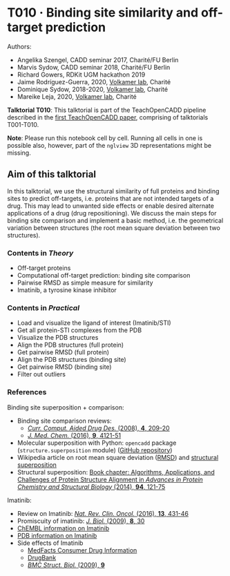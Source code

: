 # T010 · Binding site similarity and off-target prediction

Authors:

- Angelika Szengel, CADD seminar 2017, Charité/FU Berlin
- Marvis Sydow, CADD seminar 2018, Charité/FU Berlin
- Richard Gowers, RDKit UGM hackathon 2019
- Jaime Rodríguez-Guerra, 2020, [Volkamer lab](https://volkamerlab.org), Charité
- Dominique Sydow, 2018-2020, [Volkamer lab](https://volkamerlab.org), Charité
- Mareike Leja, 2020, [Volkamer lab](https://volkamerlab.org), Charité


__Talktorial T010__: This talktorial is part of the TeachOpenCADD pipeline described in the [first TeachOpenCADD paper](https://jcheminf.biomedcentral.com/articles/10.1186/s13321-019-0351-x), comprising of talktorials T001-T010.


**Note**: Please run this notebook cell by cell. Running all cells in one is possible also, however, part of the `nglview` 3D representations might be missing.


## Aim of this talktorial

In this talktorial, we use the structural similarity of full proteins and binding sites to predict off-targets, i.e. proteins that are not intended targets of a drug. This may lead to unwanted side effects or enable desired alternate applications of a drug (drug repositioning).
We discuss the main steps for binding site comparison and implement a basic method, i.e. the geometrical variation between structures (the root mean square deviation between two structures).


### Contents in *Theory*

* Off-target proteins
* Computational off-target prediction: binding site comparison
* Pairwise RMSD as simple measure for similarity
* Imatinib, a tyrosine kinase inhibitor


### Contents in *Practical*

* Load and visualize the ligand of interest (Imatinib/STI)
* Get all protein-STI complexes from the PDB
* Visualize the PDB structures
* Align the PDB structures (full protein)
* Get pairwise RMSD (full protein)
* Align the PDB structures (binding site)
* Get pairwise RMSD (binding site)
* Filter out outliers


### References

Binding site superposition + comparison: 

* Binding site comparison reviews: 
  * [<i>Curr. Comput. Aided Drug Des. </i> (2008), <b>4</b>, 209-20](https://www.eurekaselect.com/67606/article/how-measure-similarity-between-protein-ligand-binding-sites)
  * [<i>J. Med. Chem. </i> (2016), <b>9</b>, 4121-51](https://pubs.acs.org/doi/10.1021/acs.jmedchem.6b00078)
* Molecular superposition with Python: `opencadd` package (`structure.superposition` module) ([GitHub repository](https://github.com/volkamerlab/opencadd))
* Wikipedia article on root mean square deviation ([RMSD](https://en.wikipedia.org/wiki/Root-mean-square_deviation_of_atomic_positions)) and [structural superposition](https://en.wikipedia.org/wiki/Structural_alignment)
* Structural superposition: [Book chapter: Algorithms, Applications, and Challenges of Protein Structure Alignment in *Advances in Protein Chemistry and Structural Biology* (2014), **94**, 121-75](https://www.sciencedirect.com/science/article/pii/B9780128001684000056?via%3Dihub)

Imatinib:  

* Review on Imatinib: [<i>Nat. Rev. Clin. Oncol.</i> (2016), <b>13</b>, 431-46](https://www.nature.com/articles/nrclinonc.2016.41)
* Promiscuity of imatinib: 
[<i>J. Biol.</i> (2009), <b>8</b>, 30](https://jbiol.biomedcentral.com/articles/10.1186/jbiol134)
* [ChEMBL information on Imatinib](https://www.ebi.ac.uk/chembl/compound/inspect/CHEMBL941)
* [PDB information on Imatinib](https://www3.rcsb.org/ligand/STI)
* Side effects of Imatinib
  * [MedFacts Consumer Drug Information](https://www.drugs.com/cdi/imatinib.html)
  * [DrugBank](https://go.drugbank.com/drugs/DB00619)
  * [<i>BMC Struct. Biol.</i> (2009), <b>9</b>](https://bmcstructbiol.biomedcentral.com/articles/10.1186/1472-6807-9-7)
